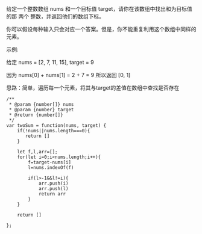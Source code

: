 给定一个整数数组 nums 和一个目标值 target，请你在该数组中找出和为目标值的那 两个 整数，并返回他们的数组下标。

你可以假设每种输入只会对应一个答案。但是，你不能重复利用这个数组中同样的元素。

示例:

给定 nums = [2, 7, 11, 15], target = 9

因为 nums[0] + nums[1] = 2 + 7 = 9
所以返回 [0, 1]


思路：简单，遍历每一个元素，将其与target的差值在数组中查找是否存在

```
/**
 * @param {number[]} nums
 * @param {number} target
 * @return {number[]}
 */
var twoSum = function(nums, target) {
    if(!nums||nums.length===0){
       return []
    }
    
    let f,l,arr=[];
    for(let i=0;i<nums.length;i++){
        f=target-nums[i]
        l=nums.indexOf(f)
        
        if(l>-1&&l!=i){
            arr.push(i)
            arr.push(l)
            return arr
        }
    }
    
    return []
    
};
```
